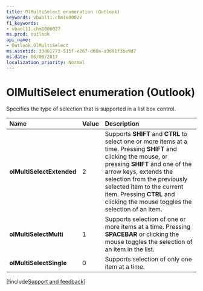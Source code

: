 ```yaml
---
title: OlMultiSelect enumeration (Outlook)
keywords: vbaol11.chm1000027
f1_keywords:
- vbaol11.chm1000027
ms.prod: outlook
api_name:
- Outlook.OlMultiSelect
ms.assetid: 33d61773-515f-e267-d60a-a3d91f3be9d7
ms.date: 06/08/2017
localization_priority: Normal
---
```



# OlMultiSelect enumeration (Outlook)

Specifies the type of selection that is supported in a list box control.



|Name|Value|Description|
|:-----|:-----|:-----|
| **olMultiSelectExtended**|2|Supports  **SHIFT** and **CTRL** to select one or more items at a time. Pressing **SHIFT** and clicking the mouse, or pressing **SHIFT** and one of the arrow keys, extends the selection from the previously selected item to the current item. Pressing **CTRL** and clicking the mouse toggles the selection of an item.|
| **olMultiSelectMulti**|1|Supports selection of one or more items at a time. Pressing  **SPACEBAR** or clicking the mouse toggles the selection of an item in the list.|
| **olMultiSelectSingle**|0|Supports selection of only one item at a time.|

[!include[Support and feedback](~/includes/feedback-boilerplate.md)]